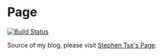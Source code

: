 # Page
[![Build Status](https://travis-ci.org/xjiajiahao/Page.svg?branch=master)](https://travis-ci.org/xjiajiahao/Page)

Source of my blog, please visit [Stephen Tse's Page](http://xjiajiahao.github.io/).
